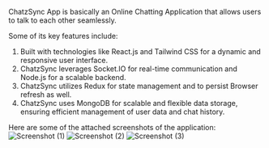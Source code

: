 ChatzSync App is basically an Online Chatting Application that allows users to talk to each other seamlessly.

Some of its key features include:
 1. Built with technologies like React.js and Tailwind CSS for a dynamic and responsive user interface.
 2. ChatzSync leverages Socket.IO for real-time communication and Node.js for a scalable backend.
 3. ChatzSync utilizes Redux for state management and to persist Browser refresh as well.
 4. ChatzSync uses MongoDB for scalable and flexible data storage, ensuring efficient management of user data
    and chat history.

Here are some of the attached screenshots of the application:
![Screenshot (1)](https://github.com/user-attachments/assets/3a089e96-af6a-4210-b8c4-61c39d1a2ba8)
![Screenshot (2)](https://github.com/user-attachments/assets/e62eb929-4b57-40f1-9f49-a3b4d9a825d9)
![Screenshot (3)](https://github.com/user-attachments/assets/3257d494-72ec-4dbf-8731-784cbf6d05f9)
